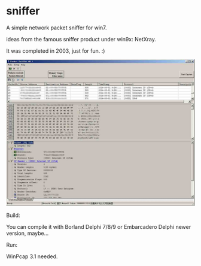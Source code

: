 sniffer
=======

A simple network packet sniffer for win7.

ideas from the famous sniffer product under win9x: NetXray.

It was completed in 2003, just for fun. :)

![image](https://github.com/netxray/sniffer/blob/master/sniffer.jpg)

Build:

You can compile it with Borland Delphi 7/8/9 or Embarcadero Delphi newer version, maybe...

Run:

WinPcap 3.1 needed.
